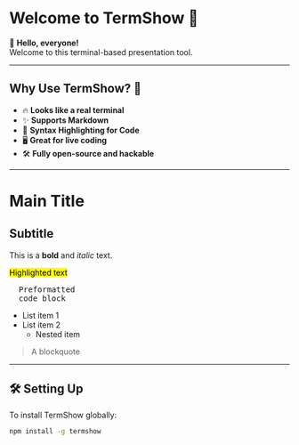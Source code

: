 # Welcome to TermShow 🎤

👋 **Hello, everyone!**  
Welcome to this terminal-based presentation tool.

---

## Why Use TermShow? 🤔

- 🔥 **Looks like a real terminal**
- ✨ **Supports Markdown**
- 🎨 **Syntax Highlighting for Code**
- 🖥️ **Great for live coding**
- 🛠 **Fully open-source and hackable**

---

# Main Title
## Subtitle

This is a <b>bold</b> and *italic* text.

<mark>Highlighted text</mark>

<pre>
  Preformatted
  code block
</pre>

- List item 1
- List item 2
  - Nested item

<blockquote>
  A blockquote
</blockquote>

---

## 🛠 Setting Up

To install TermShow globally:

```sh
npm install -g termshow
```

